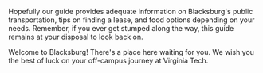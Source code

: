 Hopefully our guide provides adequate information on Blacksburg's public transportation, tips on finding a lease, and food options depending on your needs. Remember, if you ever get stumped along the way, this guide remains at your disposal to look back on.

Welcome to Blacksburg! There's a place here waiting for you. We wish you the best of luck on your off-campus journey at Virginia Tech.
